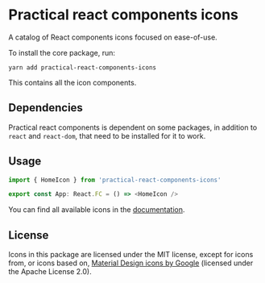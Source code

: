 # Practical react components icons

A catalog of React components icons focused on ease-of-use.

To install the core package, run:

```shell
yarn add practical-react-components-icons
```

This contains all the icon components.

## Dependencies

Practical react components is dependent on some packages, in addition to `react`
and `react-dom`, that need to be installed for it to work.

## Usage

```typescript
import { HomeIcon } from 'practical-react-components-icons'

export const App: React.FC = () => <HomeIcon />
```

You can find all available icons in the [documentation](https://axiscommunications.github.io/practical-react-components/#icons).

## License

Icons in this package are licensed under the MIT license, except for icons from, or icons based on, [Material Design icons by Google](https://github.com/google/material-design-icons) (licensed under the Apache License 2.0).
